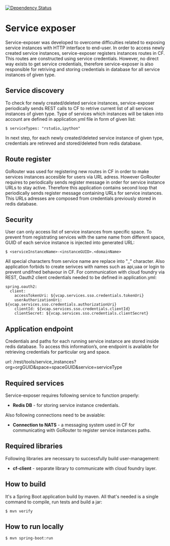 [![Dependency Status](https://www.versioneye.com/user/projects/573a15e3a0ca35004cf783ba/badge.svg?style=flat)](https://www.versioneye.com/user/projects/573a15e3a0ca35004cf783ba)

Service exposer
==========

Service-exposer was developed to overcome difficulties related to exposing service instances with HTTP interface to end-user. In order to access newly created service instances, service-exposer registers instances routes in CF. This routes are constructed using service credentials. However, no direct way exists to get service credentials, therefore service-exposer is also responsible for retriving and storing credentials in database for all service instances of given type.
    
Service discovery
-----------------
To check for newly created/deleted service instances, service-exposer periodically sends REST calls to CF to retrive current list of all services instances of given type. Type of services which instances will be taken into account are defined in application.yml file in form of given list:

```
$ serviceTypes: "rstudio,ipython"
```
 
In next step, for each newly created/deleted service instance of given type, credentials are retireved and stored/deleted from redis database.

Route register
-----------------
GoRouter was used for registering new routes in CF in order to make services instances accesible for users via URL adress. However GoRouter requires to periodically sends register message in order for service instance URLs to stay active. Therefore this application contains second loop that periodically sends register message containing URLs for service instances. This URLs adresses are composed from credentials previously stored in redis database.

Security
-----------------
User can only access list of service instances from specific space. To prevent from registrating services with the same name from different space, GUID of each service instance is injected into generated URL:

```
$ <serviceInstanceName>-<instanceGUID>.<domainName>
```

All special characters from service name are replace into "_" character. Also application forbids to create serivces with names such as api,uaa or login to prevent undifned behavour in CF. For communication with cloud foundry via REST, Oauth2 client credentials needed to be defined in application.yml:

```
spring.oauth2:
  client:
    accessTokenUri: ${vcap.services.sso.credentials.tokenUri}
    userAuthorizationUri: ${vcap.services.sso.credentials.authorizationUri}
    clientId: ${vcap.services.sso.credentials.clientId}
    clientSecret: ${vcap.services.sso.credentials.clientSecret}
```

Application endpoint
-----------------

Credentials and paths for each running service instance are stored inside redis database. To access this information’s, one endpoint is available for retrieving credentials for particular org and space.

*url:* /rest/tools/service_instances?org=orgGUID&space=spaceGUID&service=serviceType

Required services
-----------------
Service-exposer requires following service to function properly:

* **Redis DB** - for storing service instance credentials.

Also following connections need to be avaiable:
* **Connection to NATS** - a messaging system used in CF for communicating with GoRouter to register service instances paths.

Required libraries
-----------------
Following libraries are necessary to successfully build user-management:

* **cf-client** - separate library to communicate with cloud foundry layer.

How to build
------------
It's a Spring Boot application build by maven. All that's needed is a single command to compile, run tests and build a jar:

```
$ mvn verify
```

How to run locally
------------------

```
$ mvn spring-boot:run
```

